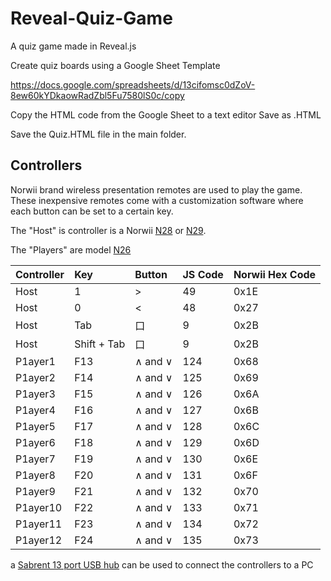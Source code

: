 # Reveal-Quiz-Game
A quiz game made in Reveal.js

Create quiz boards using a Google Sheet Template

https://docs.google.com/spreadsheets/d/13cifomsc0dZoV-8ew60kYDkaowRadZbl5Fu7580lS0c/copy

Copy the HTML code from the Google Sheet to a text editor
Save as .HTML

Save the Quiz.HTML file in the main folder.

## Controllers

Norwii brand wireless presentation remotes are used to play the game.  These inexpensive remotes come with a customization software where each button can be set to a certain key.  

The "Host" is controller is a Norwii [N28](https://www.amazon.com/dp/B081SY17DC) or [N29](https://www.amazon.com/dp/B07HH4PFNQ).

The "Players" are model [N26](https://www.amazon.com/dp/B01NC2VS6I)

|Controller      |Key      |Button| JS Code| Norwii Hex Code
|:-----|:-----|:-----|:-----|:-----|
|Host      |1      |>|49|   0x1E|
|Host      |0     |<|48|   0x27|
|Host      |Tab      |口| 9|   0x2B|
|Host      | Shift + Tab   |口| 9| 0x2B  |
|P1ayer1      |F13      | ∧ and ∨|124| 0x68  |
|P1ayer2      |F14      |∧ and ∨|125|  0x69 |
|P1ayer3      |F15      |∧ and ∨|126|  0x6A |
|P1ayer4      |F16      |∧ and ∨|127|  0x6B |
|P1ayer5      |F17      |∧ and ∨|128|  0x6C |
|P1ayer6      |F18      |∧ and ∨|129|  0x6D |
|P1ayer7      |F19      |∧ and ∨|130|  0x6E |
|P1ayer8      |F20      |∧ and ∨|131|  0x6F |
|P1ayer9      |F21      |∧ and ∨|132|  0x70 |
|P1ayer10      |F22      |∧ and ∨|133|  0x71 |
|P1ayer11      |F23      |∧ and ∨|134|  0x72 |
|P1ayer12      |F24      |∧ and ∨|135|  0x73 |

a [Sabrent 13 port USB hub](https://www.amazon.com/dp/product/B00HL7Z46K/) can be used to connect the controllers to a PC
